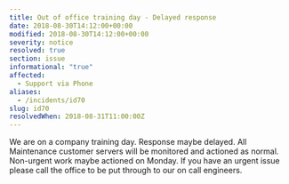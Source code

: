 ```yaml
---
title: Out of office training day - Delayed response
date: 2018-08-30T14:12:00+00:00
modified: 2018-08-30T14:12:00+00:00
severity: notice
resolved: true
section: issue
informational: "true"
affected:
  - Support via Phone
aliases:
  - /incidents/id70
slug: id70
resolvedWhen: 2018-08-31T11:00:00Z
---
```


We are on a company training day. Response maybe delayed. All Maintenance customer servers will be monitored and actioned as normal. Non-urgent work maybe actioned on Monday. If you have an urgent issue please call the office to be put through to our on call engineers.

